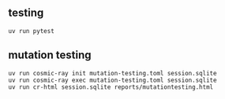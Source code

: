 ## testing

```
uv run pytest
```

## mutation testing

```
uv run cosmic-ray init mutation-testing.toml session.sqlite
uv run cosmic-ray exec mutation-testing.toml session.sqlite
uv run cr-html session.sqlite reports/mutationtesting.html 
```